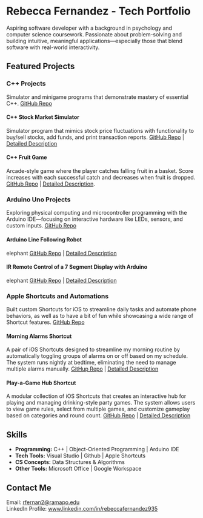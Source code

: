# Rebecca Fernandez - Tech Portfolio
Aspiring software developer with a background in psychology and computer science coursework. Passionate about problem-solving and building intuitive, meaningful applications—especially those that blend software with real-world interactivity.  

## Featured Projects
### C++ Projects
Simulator and minigame programs that demonstrate mastery of essential C++.
[GitHub Repo](https://github.com/rfernan935/rfernanportfolio/tree/main/Coding%20Projects/C%2B%2B)

#### C++ Stock Market Simulator
Simulator program that mimics stock price fluctuations with functionality to buy/sell stocks, add funds, and print transaction reports.
[GitHub Repo](https://github.com/rfernan935/rfernanportfolio/tree/main/Coding%20Projects/C%2B%2B/stockSimulator) | [Detailed Description](https://github.com/rfernan935/rfernanportfolio/blob/main/Coding%20Projects/C%2B%2B/stockSimulator/codeDescription.md)  

#### C++ Fruit Game
Arcade-style game where the player catches falling fruit in a basket. Score increases with each successful catch and decreases when fruit is dropped.
[GitHub Repo](https://github.com/rfernan935/rfernanportfolio/tree/main/Coding%20Projects/C%2B%2B/fruitGame) | [Detailed Description](https://github.com/rfernan935/rfernanportfolio/blob/main/Coding%20Projects/C%2B%2B/fruitGame/codeDescription.md).  

### Arduino Uno Projects
Exploring physical computing and microcontroller programming with the Arduino IDE—focusing on interactive hardware like LEDs, sensors, and custom inputs.
[GitHub Repo](https://github.com/rfernan935/rfernanportfolio/tree/main/Coding%20Projects/Arduino%20IDE)

#### Arduino Line Following Robot
elephant
[GitHub Repo](https://github.com/rfernan935/rfernanportfolio/tree/main/Coding%20Projects/Arduino%20IDE/LineFollowingRobot) | [Detailed Description](https://github.com/rfernan935/rfernanportfolio/blob/main/Coding%20Projects/Arduino%20IDE/LineFollowingRobot/codeDescription.md)

#### IR Remote Control of a 7 Segment Display with Arduino
elephant
[GitHub Repo](https://github.com/rfernan935/rfernanportfolio/tree/main/Coding%20Projects/Arduino%20IDE/IRremote-7SegDisplay) | [Detailed Description](https://github.com/rfernan935/rfernanportfolio/blob/main/Coding%20Projects/Arduino%20IDE/IRremote-7SegDisplay/codeDescription.md)


### Apple Shortcuts and Automations
Built custom Shortcuts for iOS to streamline daily tasks and automate phone behaviors, as well as to have a bit of fun while showcasing a wide range of Shortcut features.
[GitHub Repo](https://github.com/rfernan935/rfernanportfolio/tree/main/Coding%20Projects/iOS%20Shortcuts)

#### Morning Alarms Shortcut
A pair of iOS Shortcuts designed to streamline my morning routine by automatically toggling groups of alarms on or off based on my schedule. The system runs nightly at bedtime, eliminating the need to manage multiple alarms manually.
[GitHup Repo](https://github.com/rfernan935/rfernanportfolio/tree/main/Coding%20Projects/iOS%20Shortcuts/Morning%20Alarms) | [Detailed Description](https://github.com/rfernan935/rfernanportfolio/blob/main/Coding%20Projects/iOS%20Shortcuts/Morning%20Alarms/README.md)

#### Play-a-Game Hub Shortcut
A modular collection of iOS Shortcuts that creates an interactive hub for playing and managing drinking-style party games. The system allows users to view game rules, select from multiple games, and customize gameplay based on categories and round count.
[GitHub Repo](https://github.com/rfernan935/rfernanportfolio/tree/main/Coding%20Projects/iOS%20Shortcuts/Play-a-Game%20Hub) | [Detailed Description](https://github.com/rfernan935/rfernanportfolio/blob/main/Coding%20Projects/iOS%20Shortcuts/Play-a-Game%20Hub/README.md)


## Skills  
- **Programming:** C++ | Object-Oriented Programming | Arduino IDE
- **Tech Tools:** Visual Studio | Github | Apple Shortcuts  
- **CS Concepts:** Data Structures & Algorithms  
- **Other Tools:** Microsoft Office | Google Workspace  


## Contact Me  
Email: rfernan2@ramapo.edu  
LinkedIn Profile: www.linkedin.com/in/rebeccafernandez935  
